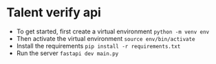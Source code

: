 # Talent verify api

- To get started, first create a virtual environment `python -m venv env`
- Then activate the virtual environment `source env/bin/activate`
- Install the requirements `pip install -r requirements.txt`
- Run the server `fastapi dev main.py`